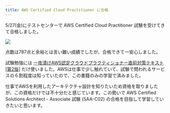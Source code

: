 ```yaml
---
title: AWS Certified Cloud Practitioner に合格
---
```

5/27(金)にテストセンターで AWS Certified Cloud Practitioner 試験を受けてきて合格しました。

![](https://lh3.googleusercontent.com/dGC9JCY0g_Co9vMDO54B50HDJMJb5mfsrVrgx3NcNkEA6bUAa-c-KOv__45rB7Xio-DbaCn2gcPh4FxrH5c0D7CnJGciCxFXPKc2cR3b6sXXeaEe9oHwfRQPzLrWE7xYnPsG5tJPJXZSy7s1Yw)

点数は787点と余裕とは言い難い成績でしたが、合格できて一安心しました。

試験勉強には [一夜漬けAWS認定クラウドプラクティショナー直前対策テキスト\[第2版\]](https://www.amazon.co.jp/dp/4798067156) だけ使いました。AWSは仕事で少し触れていて、試験で問われるサービスの６割程度は知っていたので、この書籍のみの学習で済みました。

仕事でAWSを利用したアーキテクチャ設計を知りたいため資格を取りましたが、この資格だけでは不十分だと感じています。この勢いで AWS Certified Solutions Architect - Associate 試験 (SAA-C02) の合格を目指して学習していきたいと思います。
